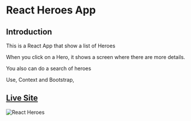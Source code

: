 # React Heroes App

## Introduction
This is a React App that show a list of Heroes

When you click on a Hero, it shows a screen where there are more details.

You also can do a search of heroes

Use, Context and Bootstrap, 

## [Live Site](https://gallant-aryabhata-89d350.netlify.app)

![React Heroes](https://res.cloudinary.com/drcq2kx3u/image/upload/v1620172014/GitHub/React-Heroes-App/React-Heroes-App_ajxzlk.jpg)

